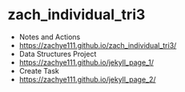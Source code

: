 # zach_individual_tri3
- Notes and Actions
- https://zachye111.github.io/zach_individual_tri3/
- Data Structures Project
- https://zachye111.github.io/jekyll_page_1/
- Create Task 
- https://zachye111.github.io/jekyll_page_2/
